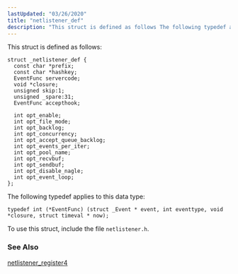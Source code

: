 ```yaml
---
lastUpdated: "03/26/2020"
title: "netlistener_def"
description: "This struct is defined as follows The following typedef applies to this data type typedef int Event Func struct Event event int eventtype void closure struct timeval now To use this struct include the file netlistener h netlistener register 4..."
---
```


This struct is defined as follows:

```
struct _netlistener_def {
  const char *prefix;
  const char *hashkey;
  EventFunc servercode;
  void *closure;
  unsigned skip:1;
  unsigned _spare:31;
  EventFunc accepthook;

  int opt_enable;
  int opt_file_mode;
  int opt_backlog;
  int opt_concurrency;
  int opt_accept_queue_backlog;
  int opt_events_per_iter;
  int opt_pool_name;
  int opt_recvbuf;
  int opt_sendbuf;
  int opt_disable_nagle;
  int opt_event_loop;
};
```

The following typedef applies to this data type:

`typedef int (*EventFunc) (struct _Event * event, int eventtype, void *closure, struct timeval * now);`

To use this struct, include the file `netlistener.h`.

### <a name="idp37488048"></a> See Also

[netlistener_register4](/momentum/3/3-api/apis-netlistener-register-4)